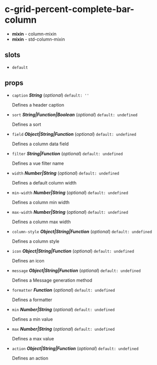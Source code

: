 # c-grid-percent-complete-bar-column 

- **mixin** - column-mixin 
- **mixin** - std-column-mixin 

## slots 

- `default`  

## props 

- `caption` ***String*** (*optional*) `default: ''` 

   Defines a header caption 

- `sort` ***String|Function|Boolean*** (*optional*) `default: undefined` 

   Defines a sort 

- `field` ***Object|String|Function*** (*optional*) `default: undefined` 

   Defines a column data field 

- `filter` ***String|Function*** (*optional*) `default: undefined` 

   Defines a vue filter name 

- `width` ***Number|String*** (*optional*) `default: undefined` 

   Defines a default column width 

- `min-width` ***Number|String*** (*optional*) `default: undefined` 

   Defines a column min width 

- `max-width` ***Number|String*** (*optional*) `default: undefined` 

   Defines a column max width 

- `column-style` ***Object|String|Function*** (*optional*) `default: undefined` 

   Defines a column style 

- `icon` ***Object|String|Function*** (*optional*) `default: undefined` 

   Defines an icon 

- `message` ***Object|String|Function*** (*optional*) `default: undefined` 

   Defines a Message generation method 

- `formatter` ***Function*** (*optional*) `default: undefined` 

   Defines a formatter 

- `min` ***Number|String*** (*optional*) `default: undefined` 

   Defines a min value 

- `max` ***Number|String*** (*optional*) `default: undefined` 

   Defines a max value 

- `action` ***Object|String|Function*** (*optional*) `default: undefined` 

   Defines an action 

